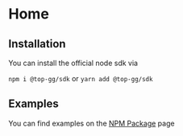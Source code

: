 <a name="Home"></a>

# Home

## Installation

You can install the official node sdk via

`npm i @top-gg/sdk` or `yarn add @top-gg/sdk`

## Examples

You can find examples on the [NPM Package](https://npmjs.com/@top-gg/sdk) page